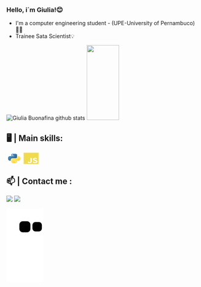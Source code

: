 ### Hello, i´m Giulia!😊

- I'm a computer engineering student - (UPE-University of Pernambuco) 👩‍💻
- Trainee Sata Scientist💡

<div align="left">  
  <img width="49%" height="195px" src="https://github-readme-stats.vercel.app/api?username=GiuBuonafina&show_icons=true&count_private=true&hide_border=true&title_color=9400D3&icon_color=9400D3&text_color=c9d1d9&bg_color=0d1117" alt="Giulia Buonafina github stats" /> 
  <img width="41%" height="195px" src="https://github-readme-stats.vercel.app/api/top-langs/?username=GiuBuonafina&layout=compact&hide_border=true&title_color=9400D3&text_color=c9d1d9&bg_color=0d1117" />
</div>

## 🖥 | Main skills:
<div>
  <img align="center" alt="Giulia-Python" height="30" width="40" src="https://raw.githubusercontent.com/devicons/devicon/master/icons/python/python-original.svg">
  <img align="center" alt="Giu-Js" height="30" width="40" src="https://raw.githubusercontent.com/devicons/devicon/master/icons/javascript/javascript-plain.svg">
  
  ## 📫 | Contact me :
<div>
<a href = "mailto:giubuonafina2210@hotmail.com"><img src="https://img.shields.io/badge/-Gmail-%23333?style=for-the-badge&logo=gmail&logoColor=white&" target="_blank"></a>
  <a href="https://www.linkedin.com/in/giulia-buonafina-019574260" target="_blank"><img src="https://img.shields.io/badge/-LinkedIn-%230077B5?style=for-the-badge&logo=linkedin&logoColor=white" target="_blank"></a>
  
![Snake animation](https://github.com/GiuBuonafina/GiuBuonafina/blob/output/github-contribution-grid-snake.svg)
  

